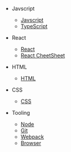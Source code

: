 - Javscript

  - [Javscript](docs/javascript.md)
  - [TypeScript](docs/typescript.md)

- React

  - [React](docs/react.md)
  - [React CheetSheet](docs/reactcs.md)

- HTML

  - [HTML](docs/html.md)

- CSS

  - [CSS](docs/css.md)

- Tooling

  - [Node](docs/node.md)
  - [Git](docs/git.md)
  - [Webpack](docs/webpack.md)
  - [Browser](docs/browser.md)
